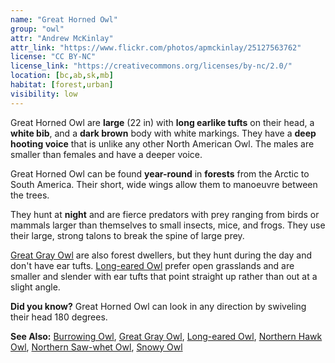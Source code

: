 ```yaml
---
name: "Great Horned Owl"
group: "owl"
attr: "Andrew McKinlay"
attr_link: "https://www.flickr.com/photos/apmckinlay/25127563762"
license: "CC BY-NC"
license_link: "https://creativecommons.org/licenses/by-nc/2.0/"
location: [bc,ab,sk,mb]
habitat: [forest,urban]
visibility: low
---
```

Great Horned Owl are **large** (22 in) with **long earlike tufts** on their head, a **white bib**, and a **dark brown** body with white markings. They have a **deep hooting voice** that is unlike any other North American Owl. The males are smaller than females and have a deeper voice.

Great Horned Owl can be found **year-round** in **forests** from the Arctic to South America. Their short, wide wings allow them to manoeuvre between the trees.

They hunt at **night** and are fierce predators with prey ranging from birds or mammals larger than themselves to small insects, mice, and frogs. They use their large, strong talons to break the spine of large prey.

[Great Gray Owl](/birds/gregrowl) are also forest dwellers, but they hunt during the day and don't have ear tufts. [Long-eared Owl](/birds/longowl) prefer open  grasslands and are smaller and slender with ear tufts that point straight up rather than out at a slight angle.

**Did you know?** Great Horned Owl can look in any direction by swiveling their head 180 degrees.

<!-- generated, do not edit -->
**See Also:**
[Burrowing Owl](/birds/burrowl),
[Great Gray Owl](/birds/gregrowl),
[Long-eared Owl](/birds/longowl),
[Northern Hawk Owl](/birds/norhowl),
[Northern Saw-whet Owl](/birds/norsowl),
[Snowy Owl](/birds/snowyowl)
